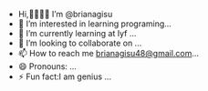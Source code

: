 -  Hi,👋👋👋👋 I’m @brianagisu
- 👀 I’m interested in learning programing...
- 🌱 I’m currently learning at Iyf ...
- 💞️ I’m looking to collaborate on ...
- 📫 How to reach me brianagisu48@gmail.com...
- 😄 Pronouns: ...
- ⚡ Fun fact:I am  genius ...

<!---
brianagisu/brianagisu is a ✨ special ✨ repository because its `README.md` (this file) appears on your GitHub profile.
You can click the Preview link to take a look at your changes.
--->
